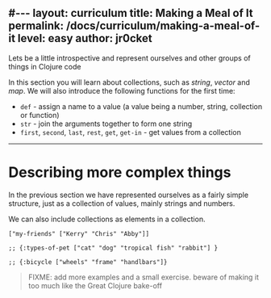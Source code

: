 #---
layout: curriculum
title: Making a Meal of It
permalink: /docs/curriculum/making-a-meal-of-it
level: easy
author: jr0cket
---

Lets be a little introspective and represent ourselves and other groups of things in Clojure code

In this section you will learn about collections, such as _string_, _vector_ and _map_.  We will also introduce the following functions for the first time:

* `def` - assign a name to a value (a value being a number, string, collection or function)
* `str` - join the arguments together to form one string
* `first`, `second`, `last`, `rest`, `get`, `get-in` - get values from a collection

<hr />

# Describing more complex things

In the previous section we have represented ourselves as a fairly simple structure, just as a collection of values, mainly strings and numbers.

We can also include collections as elements in a collection.

~~~klipse
["my-friends" ["Kerry" "Chris" "Abby"]]

;; {:types-of-pet ["cat" "dog" "tropical fish" "rabbit"] }

;; {:bicycle ["wheels" "frame" "handlbars"]}
~~~

> FIXME: add more examples and a small exercise.  beware of making it too much like the Great Clojure bake-off

